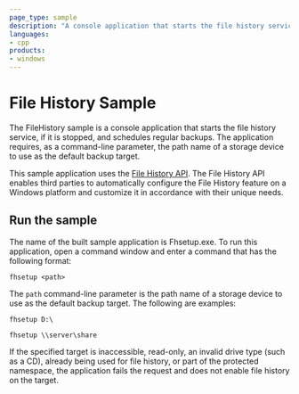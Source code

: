```yaml
---
page_type: sample
description: "A console application that starts the file history service, if it is stopped, and schedules regular backups."
languages:
- cpp
products:
- windows
---
```


<!---
    name: File History Sample
    platform: WDM
    language: cpp
    category: General
    description: A console application that starts the file history service, if it is stopped, and schedules regular backups.
    samplefwlink: http://go.microsoft.com/fwlink/p/?LinkId=617712
--->

# File History Sample

The FileHistory sample is a console application that starts the file history service, if it is stopped, and schedules regular backups. The application requires, as a command-line parameter, the path name of a storage device to use as the default backup target.

This sample application uses the [File History API](http://msdn.microsoft.com/en-us/library/windows/hardware/hh829789). The File History API enables third parties to automatically configure the File History feature on a Windows platform and customize it in accordance with their unique needs.

## Run the sample

The name of the built sample application is Fhsetup.exe. To run this application, open a command window and enter a command that has the following format:

`fhsetup <path>`

The `path` command-line parameter is the path name of a storage device to use as the default backup target. The following are examples:

`fhsetup D:\`

`fhsetup \\server\share`

If the specified target is inaccessible, read-only, an invalid drive type (such as a CD), already being used for file history, or part of the protected namespace, the application fails the request and does not enable file history on the target.
